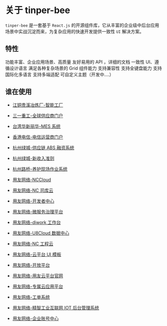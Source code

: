 # 关于 tinper-bee 

`tinper-bee` 是一套基于 `React.js` 的开源组件库，它从丰富的企业级中后台应用场景中实战沉淀而来，为复杂应用的快速开发提供一致性 `UI` 解决方案。

## 特性 

功能丰富、企业应用场景、高质量
友好易用的 API ，详细的文档
一致性 UI、遵循设计语言
满足各种复杂场景的 Grid 组件能力
支持兼容性
支持全键盘能力
支持国际化多语言
支持多端适配
可自定义主题（开发中....）

## 谁在使用 

- [江铜贵溪冶炼厂-智能工厂]()

- [三一重工-全球供应商门户](http://gsp.sany.com.cn/wbalone/pages/login/login.html?r=L3diYWxvbmUv)

- [台湾华新丽华-MES 系统]()

- [香港电信-电信运营商门户]()

- [杭州绿城-供应链 ABS 融资系统]()

- [杭州绿城-新收入准则]()

- [杭州路桥-养护现场作业系统]()

- [用友网络-NCCloud]()

- [用友网络-NC 司库云]()

- [用友网络-开发者中心](https://developer.yonyoucloud.com)

- [用友网络-微服务治理平台]()

- [用友网络-diwork 工作台](https://www.diwork.com)

- [用友网络-U8Cloud 数据中心]()


- [用友网络-NC 工程云]()

- [用友网络-云平台 UI 模板]()

- [用友网络-开放平台]()

- [用友网络-用友云平台官网](https://www.yonyoucloud.com/)

- [用友网络-专属云应用平台]()


- [用友网络-工单系统](https://ticket.yonyoucloud.com)

- [用友网络-精智工业互联网 IOT 后台管理系统]()

- [用友网络-企业账号中心]()